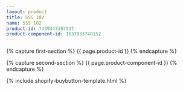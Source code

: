 ```yaml
---
layout: product
title: SSS 102
name: SSS 102
product-id: 7439347187937
product-component-id: 1637033748152
---
```


<!----------BBBB capture section 1-------------->
{% capture first-section %}
{{ page.product-id }}
{% endcapture %}
<!----------EEEE capture section 1-------------->



<!----------BBBB capture section 2-------------->

{% capture second-section %}
{{ page.product-component-id }}
{% endcapture %}
<!----------EEEE capture section 2-------------->



<!----------BBBB include the template for multiple content insertions-------------->
{% include shopify-buybutton-template.html %}
<!----------EEEE include the template for multiple content insertions-------------->
